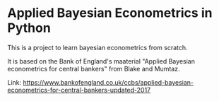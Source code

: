 # Applied Bayesian Econometrics in Python

This is a project to learn bayesian econometrics from scratch.

It is based on the Bank of England's maaterial "Applied Bayesian econometrics for central bankers" from Blake and Mumtaz.

Link: https://www.bankofengland.co.uk/ccbs/applied-bayesian-econometrics-for-central-bankers-updated-2017
